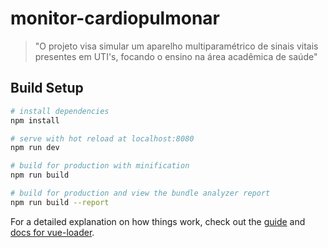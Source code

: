 # monitor-cardiopulmonar

> \"O projeto visa simular um aparelho multiparamétrico de sinais vitais presentes em UTI's, focando o ensino na área acadêmica de saúde\"

## Build Setup

``` bash
# install dependencies
npm install

# serve with hot reload at localhost:8080
npm run dev

# build for production with minification
npm run build

# build for production and view the bundle analyzer report
npm run build --report
```

For a detailed explanation on how things work, check out the [guide](http://vuejs-templates.github.io/webpack/) and [docs for vue-loader](http://vuejs.github.io/vue-loader).
